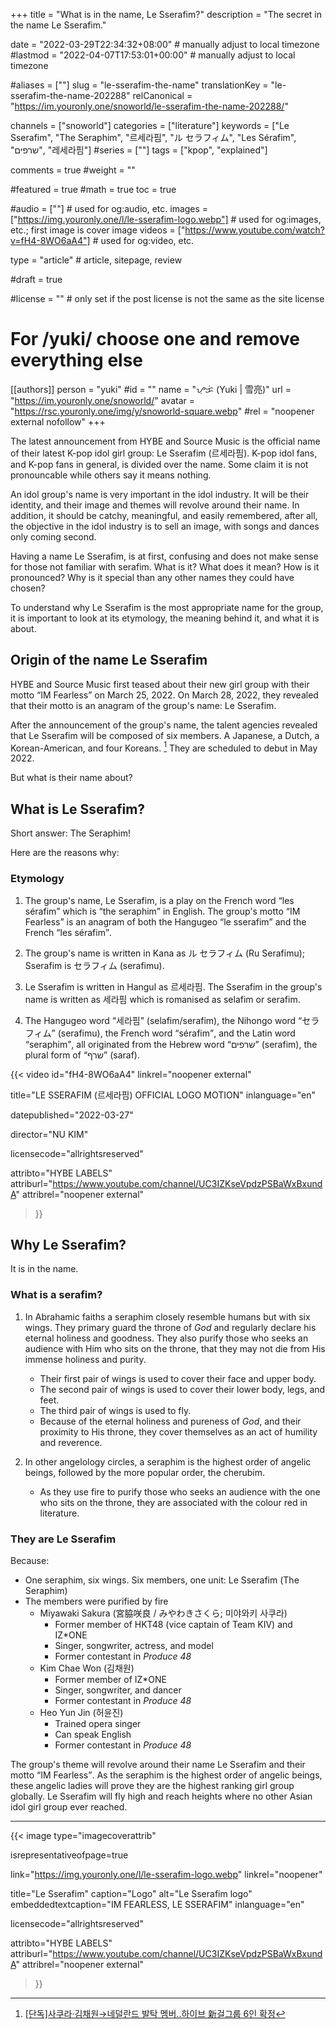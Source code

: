 +++
title = "What is in the name, Le Sserafim?"
description = "The secret in the name Le Sserafim."

date = "2022-03-29T22:34:32+08:00"                                          # manually adjust to local timezone
#lastmod = "2022-04-07T17:53:01+00:00"                                       # manually adjust to local timezone

#aliases = [""]
slug = "le-sserafim-the-name"
translationKey = "le-sserafim-the-name-202288"
relCanonical = "https://im.youronly.one/snoworld/le-sserafim-the-name-202288/"

channels = ["snoworld"]
categories = ["literature"]
keywords = ["Le Sserafim", "The Seraphim", "르세라핌", "ル セラフィム", "Les Sérafim", "שרפים", "레세라핌"]
#series = [""]
tags = ["kpop", "explained"]

comments = true
#weight = ""

#featured = true
#math = true
toc = true

#audio = [""]                                                          # used for og:audio, etc.
images = ["https://img.youronly.one/l/le-sserafim-logo.webp"]                 # used for og:images, etc.; first image is cover image
videos = ["https://www.youtube.com/watch?v=fH4-8WO6aA4"]                         # used for og:video, etc.

type = "article"                                                             # article, sitepage, review

#draft = true

#license = ""                                                         # only set if the post license is not the same as the site license

# For /yuki/ choose one and remove everything else
[[authors]]
  person = "yuki"
  #id = ""
  name = "ᜌᜓᜃᜒ (Yuki | 雪亮)"
  url = "https://im.youronly.one/snoworld/"
  avatar = "https://rsc.youronly.one/img/y/snoworld-square.webp"
  #rel = "noopener external nofollow"
+++

The latest announcement from HYBE and Source Music is the official name of their latest K-pop idol girl group: <bdi lang="ko-Latn">Le Sserafim</bdi> (<bdi lang="ko">르세라핌</bdi>). K-pop idol fans, and K-pop fans in general, is divided over the name. Some claim it is not pronouncable while others say it means nothing.

<!--more-->

An idol group's name is very important in the idol industry. It will be their identity, and their image and themes will revolve around their name. In addition, it should be catchy, meaningful, and easily remembered, after all, the objective in the idol industry is to sell an image, with songs and dances only coming second.

Having a name <bdi lang="ko-Latn">Le Sserafim</bdi>, is at first, confusing and does not make sense for those not familiar with <bdi lang="he-Latn">serafim</bdi>. What is it? What does it mean? How is it pronounced? Why is it special than any other names they could have chosen?

To understand why <bdi lang="ko-Latn">Le Sserafim</bdi> is the most appropriate name for the group, it is important to look at its etymology, the meaning behind it, and what it is about.

## Origin of the name Le Sserafim

HYBE and Source Music first teased about their new girl group with their motto <q>IM Fearless</q> on March 25, 2022. On March 28, 2022, they revealed that their motto is an anagram of the group's name: <bdi lang="ko-Latn">Le Sserafim</bdi>.

After the announcement of the group's name, the talent agencies revealed that <bdi lang="ko-Latn">Le Sserafim</bdi> will be composed of six members. A Japanese, a Dutch, a Korean-American, and four Koreans. [^le-sserafim-star-news-new-six-member-group] They are scheduled to debut in May 2022.

But what is their name about?

[^le-sserafim-star-news-new-six-member-group]: [[단독]사쿠라·김채원→네덜란드 발탁 멤버..하이브 新걸그룹 6인 확정](https://entertain.v.daum.net/v/20220325104557755 "[단독]사쿠라·김채원→네덜란드 발탁 멤버..하이브 新걸그룹 6인 확정")

## What is Le Sserafim?

Short answer: <bdi lang="en">The Seraphim</bdi>!

Here are the reasons why:

### Etymology

01. The group's name, <bdi lang="ko-Latn">Le Sserafim</bdi>, is a play on the French word <q><bdi lang="fr">les sérafim</bdi></q> which is <q><bdi lang="en">the seraphim</bdi></q> in English. The group's motto <q>IM Fearless</q> is an anagram of both the Hangugeo <q><bdi lang="ko-Latn">le sserafim</bdi></q> and the French <q><bdi lang="fr">les sérafim</bdi></q>.

01. The group's name is written in Kana as <bdi lang="ja">ル セラフィム</bdi> (<bdi lang="ja-Latn">Ru Serafimu</bdi>); <bdi lang="ko-Latn">Sserafim</bdi> is <bdi lang="ja">セラフィム</bdi> (<bdi lang="ja-Latn">serafimu</bdi>).

01. <bdi lang="ko-Latn">Le Sserafim</bdi> is written in Hangul as <bdi lang="ko">르세라핌</bdi>. The <bdi lang="ko-Latn">Sserafim</bdi> in the group's name is written as <bdi lang="ko">세라핌</bdi> which is romanised as <bdi lang="ko-Latn">selafim</bdi> or <bdi lang="ko-Latn">serafim</bdi>.

01. The Hangugeo word <q><bdi lang="ko">세라핌</bdi></q> (<bdi lang="ko-Latn">selafim</bdi>/<bdi lang="ko-Latn">serafim</bdi>), the Nihongo word <q><bdi lang="ja">セラフィム</bdi></q> (<bdi lang="ja-Latn">serafimu</bdi>), the French word <q><bdi lang="fr">sérafim</bdi></q>, and the Latin word <q><bdi lang="lat">seraphim</bdi></q>, all originated from the Hebrew word <q><bdi lang="he">שרפים</bdi></q> (<bdi lang="he-Latn">serafim</bdi>), the plural form of <q><bdi lang="he">שרף</bdi></q> (<bdi lang="he-Latn">saraf</bdi>).

<!-- markdownlint-disable -->
{{< video
  id="fH4-8WO6aA4"
  linkrel="noopener external"

  title="LE SSERAFIM (르세라핌) OFFICIAL LOGO MOTION"
  inlanguage="en"

  datepublished="2022-03-27"

  director="NU KIM"

  licensecode="allrightsreserved"

  attribto="HYBE LABELS"
  attriburl="https://www.youtube.com/channel/UC3IZKseVpdzPSBaWxBxundA"
  attribrel="noopener external"
>}}
<!-- markdownlint-enable -->

## Why Le Sserafim?

It is in the name.

### What is a serafim?

01. In Abrahamic faiths a <bdi lang="lat">seraphim</bdi> closely resemble humans but with six wings. They primary guard the throne of *God* and regularly declare his eternal holiness and goodness. They also purify those who seeks an audience with Him who sits on the throne, that they may not die from His immense holiness and purity.

    - Their first pair of wings is used to cover their face and upper body.
    - The second pair of wings is used to cover their lower body, legs, and feet.
    - The third pair of wings is used to fly.
    - Because of the eternal holiness and pureness of *God*, and their proximity to His throne, they cover themselves as an act of humility and reverence.

01. In other angelology circles, a <bdi lang="lat">seraphim</bdi> is the highest order of angelic beings, followed by the more popular order, the <bdi lang="lat">cherubim</bdi>.

    - As they use <span class="text-red">fire</span> to purify those who seeks an audience with the one who sits on the throne, they are associated with the colour <span class="text-red">red</span> in literature.

### They are Le Sserafim

Because:

- One seraphim, six wings. Six members, one unit: <bdi lang="ko-Latn">Le Sserafim</bdi> (<bdi lang="en">The Seraphim</bdi>)
- The members were purified by fire
  - <bdi lang="ja-Latn">Miyawaki Sakura</bdi> (<bdi lang="ja">宮脇咲良</bdi> / <bdi lang="ja">みやわきさくら</bdi>; <bdi lang="ko">미야와키 사쿠라</bdi>)
    - Former member of HKT48 (vice captain of Team KIV) and IZ*ONE
    - Singer, songwriter, actress, and model
    - Former contestant in <cite lang="en-PH">Produce 48</cite>
  - <bdi lang="ko-Latn">Kim Chae Won</bdi> (<bdi lang="ko">김채원</bdi>)
    - Former member of IZ*ONE
    - Singer, songwriter, and dancer
    - Former contestant in <cite lang="en-PH">Produce 48</cite>
  - <bdi lang="ko-Latn">Heo Yun Jin</bdi> (<bdi lang="ko">허윤진</bdi>)
    - Trained opera singer
    - Can speak English
    - Former contestant in <cite lang="en-PH">Produce 48</cite>
<!-- - Their official colour may be <span class="text-red">red</span> -->

The group's theme will revolve around their name <bdi lang="ko-Latn">Le Sserafim</bdi> and their motto <q>IM Fearless</q>. As the seraphim is the highest order of angelic beings, these angelic ladies will prove they are the highest ranking girl group globally. Le Sserafim will fly high and reach heights where no other Asian idol girl group ever reached.

---

<!-- markdownlint-disable -->
{{< image
  type="imagecoverattrib"

  isrepresentativeofpage=true

  link="https://img.youronly.one/l/le-sserafim-logo.webp"
  linkrel="noopener"

  title="Le Sserafim"
  caption="Logo"
  alt="Le Sserafim logo"
  embeddedtextcaption="IM FEARLESS, LE SSERAFIM"
  inlanguage="en"

  licensecode="allrightsreserved"

  attribto="HYBE LABELS"
  attriburl="https://www.youtube.com/channel/UC3IZKseVpdzPSBaWxBxundA"
  attribrel="noopener external"
>}}
<!-- markdownlint-enable -->
